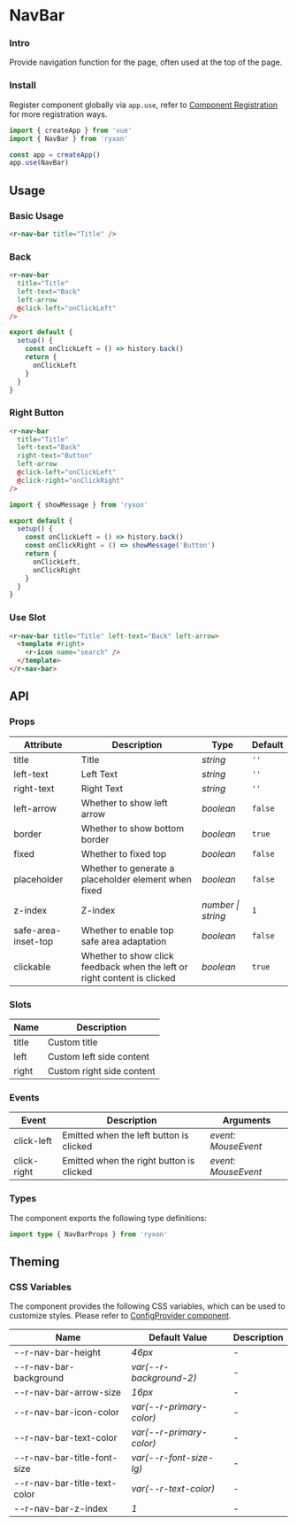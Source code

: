 # NavBar

### Intro

Provide navigation function for the page, often used at the top of the page.

### Install

Register component globally via `app.use`, refer to [Component Registration](#/en-US/advanced-usage#zu-jian-zhu-ce) for more registration ways.

```js
import { createApp } from 'vue'
import { NavBar } from 'ryxon'

const app = createApp()
app.use(NavBar)
```

## Usage

### Basic Usage

```html
<r-nav-bar title="Title" />
```

### Back

```html
<r-nav-bar
  title="Title"
  left-text="Back"
  left-arrow
  @click-left="onClickLeft"
/>
```

```js
export default {
  setup() {
    const onClickLeft = () => history.back()
    return {
      onClickLeft
    }
  }
}
```

### Right Button

```html
<r-nav-bar
  title="Title"
  left-text="Back"
  right-text="Button"
  left-arrow
  @click-left="onClickLeft"
  @click-right="onClickRight"
/>
```

```js
import { showMessage } from 'ryxon'

export default {
  setup() {
    const onClickLeft = () => history.back()
    const onClickRight = () => showMessage('Button')
    return {
      onClickLeft,
      onClickRight
    }
  }
}
```

### Use Slot

```html
<r-nav-bar title="Title" left-text="Back" left-arrow>
  <template #right>
    <r-icon name="search" />
  </template>
</r-nav-bar>
```

## API

### Props

| Attribute | Description | Type | Default |
| --- | --- | --- | --- |
| title | Title | _string_ | `''` |
| left-text | Left Text | _string_ | `''` |
| right-text | Right Text | _string_ | `''` |
| left-arrow | Whether to show left arrow | _boolean_ | `false` |
| border | Whether to show bottom border | _boolean_ | `true` |
| fixed | Whether to fixed top | _boolean_ | `false` |
| placeholder | Whether to generate a placeholder element when fixed | _boolean_ | `false` |
| z-index | Z-index | _number \| string_ | `1` |
| safe-area-inset-top | Whether to enable top safe area adaptation | _boolean_ | `false` |
| clickable | Whether to show click feedback when the left or right content is clicked | _boolean_ | `true` |

### Slots

| Name  | Description               |
| ----- | ------------------------- |
| title | Custom title              |
| left  | Custom left side content  |
| right | Custom right side content |

### Events

| Event       | Description                              | Arguments           |
| ----------- | ---------------------------------------- | ------------------- |
| click-left  | Emitted when the left button is clicked  | _event: MouseEvent_ |
| click-right | Emitted when the right button is clicked | _event: MouseEvent_ |

### Types

The component exports the following type definitions:

```ts
import type { NavBarProps } from 'ryxon'
```

## Theming

### CSS Variables

The component provides the following CSS variables, which can be used to customize styles. Please refer to [ConfigProvider component](#/en-US/config-provider).

| Name                         | Default Value            | Description |
| ---------------------------- | ------------------------ | ----------- |
| --r-nav-bar-height           | _46px_                   | -           |
| --r-nav-bar-background       | _var(--r-background-2)_  | -           |
| --r-nav-bar-arrow-size       | _16px_                   | -           |
| --r-nav-bar-icon-color       | _var(--r-primary-color)_ | -           |
| --r-nav-bar-text-color       | _var(--r-primary-color)_ | -           |
| --r-nav-bar-title-font-size  | _var(--r-font-size-lg)_  | -           |
| --r-nav-bar-title-text-color | _var(--r-text-color)_    | -           |
| --r-nav-bar-z-index          | _1_                      | -           |
